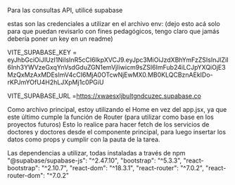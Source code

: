 Para las consultas API, utilicé supabase

estas son las credenciales a utilizar en el archivo env: (dejo esto acá solo para que puedan revisarlo con fines pedagógicos, tengo claro que jamás debería poner un key en un readme)

VITE_SUPABASE_KEY = eyJhbGciOiJIUzI1NiIsInR5cCI6IkpXVCJ9.eyJpc3MiOiJzdXBhYmFzZSIsInJlZiI6Inh3YWVzeGxqYnVsdGduZGN1emVjIiwicm9sZSI6ImFub24iLCJpYXQiOjE3MzQxMzAxMDEsImV4cCI6MjA0OTcwNjEwMX0.MB0KLQCBznAEkIDo-rKPJmYOfU4H2hLJXpMj1c0PGiU

VITE_SUPABASE_URL =https://xwaesxljbultgndcuzec.supabase.co

Como archivo principal, estoy utilizando el Home en vez del app.jsx, ya que este último cumple la función de Router (para utilizar como base en los proyectos futuros) Esto lo realice para hacer fetch de los servicios de doctores y doctores desde el componente principal, para luego insertar los datos como props y cumplir con la pauta de la tarea.

Las dependencias a utilizar, todas instaladas a través de npm
    "@supabase/supabase-js": "^2.47.10",
    "bootstrap": "^5.3.3",
    "react-bootstrap": "^2.10.7",
    "react-dom": "^18.3.1",
    "react-router": "^7.0.2",
    "react-router-dom": "^7.0.2"